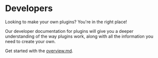 # Developers

Looking to make your own plugins? You're in the right place!

Our developer documentation for plugins will give you a deeper understanding of the way plugins work, along with all the information you need to create your own.

Get started with the [overview.md](overview.md "mention").
